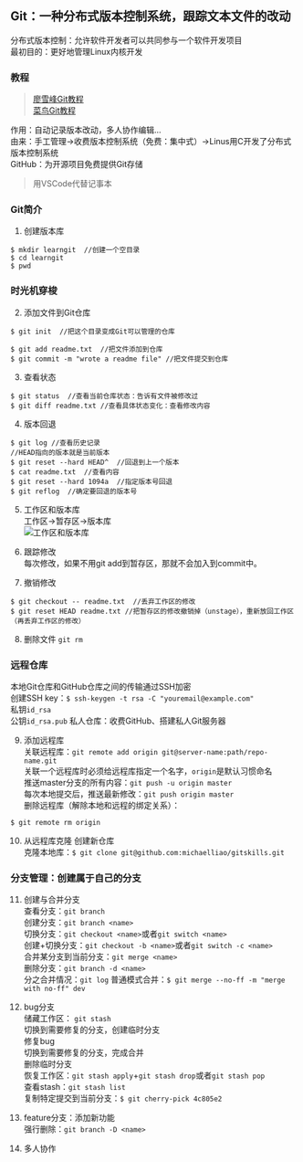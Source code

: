 ## Git：一种分布式版本控制系统，跟踪文本文件的改动
分布式版本控制：允许软件开发者可以共同参与一个软件开发项目  
最初目的：更好地管理Linux内核开发


### 教程
>[廖雪峰Git教程](https://www.liaoxuefeng.com/wiki/896043488029600)  
>[菜鸟Git教程](https://www.runoob.com/git/git-tutorial.html)  



作用：自动记录版本改动，多人协作编辑...  
由来：手工管理→收费版本控制系统（免费：集中式）→Linus用C开发了分布式版本控制系统  
GitHub：为开源项目免费提供Git存储  

>用VSCode代替记事本


### Git简介
1. 创建版本库
```
$ mkdir learngit  //创建一个空目录
$ cd learngit
$ pwd
```

### 时光机穿梭
2. 添加文件到Git仓库
```
$ git init  //把这个目录变成Git可以管理的仓库

$ git add readme.txt  //把文件添加到仓库
$ git commit -m "wrote a readme file" //把文件提交到仓库
```
3. 查看状态
```
$ git status  //查看当前仓库状态：告诉有文件被修改过
$ git diff readme.txt //查看具体状态变化：查看修改内容
```
4. 版本回退
```
$ git log //查看历史记录
//HEAD指向的版本就是当前版本
$ git reset --hard HEAD^  //回退到上一个版本
$ cat readme.txt  //查看内容
$ git reset --hard 1094a  //指定版本号回退
$ git reflog  //确定要回退的版本号
```
5. 工作区和版本库  
工作区→暂存区→版本库  
![工作区和版本库](https://www.liaoxuefeng.com/files/attachments/919020037470528/0)

6. 跟踪修改  
每次修改，如果不用git add到暂存区，那就不会加入到commit中。  

7. 撤销修改
```
$ git checkout -- readme.txt  //丢弃工作区的修改
$ git reset HEAD readme.txt //把暂存区的修改撤销掉（unstage），重新放回工作区（再丢弃工作区的修改）
```
8. 删除文件 `git rm`

### 远程仓库
本地Git仓库和GitHub仓库之间的传输通过SSH加密  
创建SSH key：`$ ssh-keygen -t rsa -C "youremail@example.com"`  
私钥`id_rsa`  
公钥`id_rsa.pub`
私人仓库：收费GitHub、搭建私人Git服务器

9. 添加远程库  
关联远程库：`git remote add origin git@server-name:path/repo-name.git`  
关联一个远程库时必须给远程库指定一个名字，`origin`是默认习惯命名  
推送master分支的所有内容：`git push -u origin master`  
每次本地提交后，推送最新修改：`git push origin master`  
删除远程库（解除本地和远程的绑定关系）：  
```$ git remote -v
$ git remote rm origin
```
10. 从远程库克隆 
创建新仓库   
克隆本地库：`$ git clone git@github.com:michaelliao/gitskills.git`  

### 分支管理：创建属于自己的分支

11. 创建与合并分支  
查看分支：`git branch`  
创建分支：`git branch <name>`  
切换分支：`git checkout <name>`或者`git switch <name>`  
创建+切换分支：`git checkout -b <name>`或者`git switch -c <name>`  
合并某分支到当前分支：`git merge <name>`  
删除分支：`git branch -d <name>`  
分之合并情况：`git log`
普通模式合并：`$ git merge --no-ff -m "merge with no-ff" dev`

12. bug分支  
储藏工作区： `git stash`  
切换到需要修复的分支，创建临时分支  
修复bug  
切换到需要修复的分支，完成合并  
删除临时分支    
恢复工作区：`git stash apply`+`git stash drop`或者`git stash pop`  
查看stash：`git stash list`  
复制特定提交到当前分支：`$ git cherry-pick 4c805e2`  

13. feature分支：添加新功能  
强行删除：`git branch -D <name>`  

14. 多人协作  
